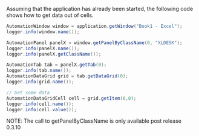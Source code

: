 Assuming that the application has already been started, the following code shows how to get data out of cells. 

```java            
AutomationWindow window = application.getWindow("Book1 - Excel");
logger.info(window.name());

AutomationPanel panelX = window.getPanelByClassName(0, "XLDESK");
logger.info(panelX.name());
logger.info(panelX.getClassName());

AutomationTab tab = panelX.getTab(0);
logger.info(tab.name());
AutomationDataGrid grid = tab.getDataGrid(0);
logger.info(grid.name());

// Get some data
AutomationDataGridCell cell = grid.getItem(0,0);
logger.info(cell.name());
logger.info(cell.value());
```

NOTE: The call to getPanelByClassName is only available post release 0.3.10